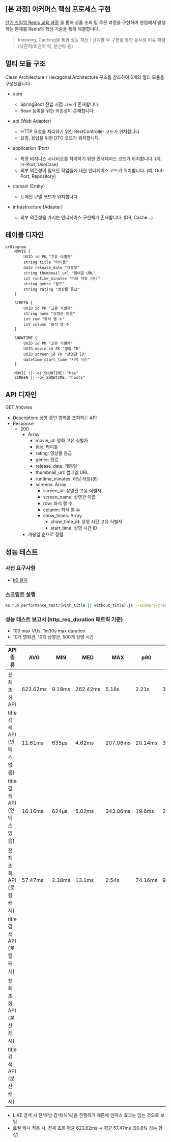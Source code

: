 ## [본 과정] 이커머스 핵심 프로세스 구현

[단기 스킬업 Redis 교육 과정](https://hh-skillup.oopy.io/) 을 통해 상품 조회 및 주문 과정을 구현하며 현업에서 발생하는 문제를 Redis의 핵심 기술을 통해 해결합니다.
> Indexing, Caching을 통한 성능 개선 / 단계별 락 구현을 통한 동시성 이슈 해결 (낙관적/비관적 락, 분산락 등)

## 멀티 모듈 구조

Clean Architecture / Hexagonal Architecture 구조를 참조하여 5개의 멀티 모듈을 구성했습니다.

- core
    - SpringBoot 진입 지점 코드가 존재합니다.
    - Bean 등록을 위한 의존성이 존재합니다.

- api (Web Adapter)
    - HTTP 요청을 처리하기 위한 RestController 코드가 위치합니다.
    - 요청, 응답을 위한 DTO 코드가 위치합니다.

- application (Port)
    - 특정 비지니스 시나리오를 처리하기 위한 인터페이스 코드가 위치합니다. (예, In-Port, UseCase)
    - 외부 의존성이 필요한 작업들에 대한 인터페이스 코드가 위치합니다. (예, Out-Port, Repository)

- domain (Entity)
    - 도메인 모델 코드가 위치합니다.

- infrastructure (Adapter)
    - 외부 의존성을 가지는 인터페이스 구현체가 존재합니다. (DB, Cache...)

## 테이블 디자인

```mermaid
erDiagram
    MOVIE {
        UUID id PK "고유 식별자"
        string title "타이틀"
        date release_date "개봉일"
        string thumbnail_url "썸네일 URL"
        int runtime_minutes "러닝 타임 (분)"
        string genre "장르"
        string rating "영상물 등급"
    }

    SCREEN {
        UUID id PK "고유 식별자"
        string name "상영관 이름"
        int row "좌석 행 수"
        int column "좌석 열 수"
    }

    SHOWTIME {
        UUID id PK "고유 식별자"
        UUID movie_id FK "영화 ID"
        UUID screen_id FK "상영관 ID"
        datetime start_time "시작 시간"
    }

    MOVIE ||--o{ SHOWTIME: "has"
    SCREEN ||--o{ SHOWTIME: "hosts"
```

## API 디자인

GET /movies

- Description: 상영 중인 영화를 조회하는 API
- Response
    - 200
        - Array
            - movie_id: 영화 고유 식별자
            - title: 타이틀
            - rating: 영상물 등급
            - genre: 장르
            - release_date: 개봉일
            - thumbnail_url: 썸네일 URL
            - runtime_minutes: 러닝 타임(분)
            - screens: Array
                - screen_id: 상영관 고유 식별자
                - screen_name: 상영관 이름
                - row: 좌석 행 수
                - column: 좌석 열 수
                - show_times: Array
                    - show_time_id: 상영 시간 고유 식별자
                    - start_time: 상영 시간 ID
        - 개봉일 순으로 정렬

## 성능 테스트

### 사전 요구사항

- [k6 설치](https://grafana.com/docs/k6/latest/set-up/install-k6/)

### 스크립트 실행

```sh
k6 run performance_test/[with_title || without_title].js --summary-trend-stats="avg,min,med,max,p(90),p(95),p(99)"
```

### 성능 테스트 보고서 (http_req_duration 매트릭 기준)

- 100 max VUs, 1m30s max duration
- 10개 영화관, 10개 상영관, 500개 상영 시간

| API 종류                | AVG      | MIN     | MED       | MAX      | p90     | p95     | p99      |
|-----------------------|----------|---------|-----------|----------|---------|---------|----------|
| 전체 조회 API             | 623.62ms | 	9.19ms | 	262.42ms | 	5.18s   | 	2.21s  | 	3.58s  | 	4.5s    |
| title 검색 API (인덱스 없음) | 11.61ms  | 635µs   | 4.62ms    | 207.08ms | 20.14ms | 30.4ms  | 189.38ms |
| title 검색 API (인덱스 있음) | 16.16ms  | 624µs   | 5.02ms    | 343.06ms | 19.6ms  | 28.42ms | 332.71ms |
| 전체 조회 API (로컬 캐시)     | 57.47ms  | 2.38ms  | 13.1ms    | 2.54s    | 74.16ms | 95.38ms | 1.86s    |
| title 검색 API (로컬 캐시)  |          |         |           |          |         |         |          |
| 전체 조회 API (분산 캐시)     |          |         |           |          |         |         |          |
| title 검색 API (분산 캐시)  |          |         |           |          |         |         |          |

- LIKE 검색 시 전/후방 검색(%%)을 진행하기 때문에 인덱스 효과는 없는 것으로 보임
- 로컬 캐시 적용 시, 전체 조회 평균 623.62ms -> 평균 57.47ms (90.8% 성능 향상)
